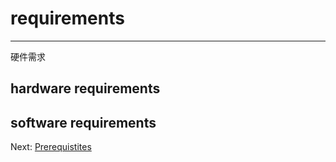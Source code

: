 # requirements

---

硬件需求

## hardware requirements

## software requirements



Next: [Prerequistites](/Prerequistes.md)



